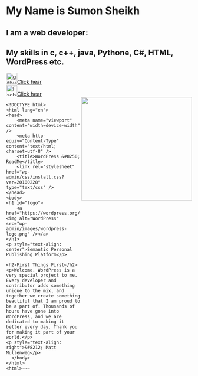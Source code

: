 # My Name is Sumon Sheikh
## I am a web developer:
## My skills in c, c++, java, Pythone, C#, HTML, WordPress etc.
[<img src='https://cdn.jsdelivr.net/npm/simple-icons@3.0.1/icons/github.svg' alt='github' height='30'>Click hear](https://github.com/sumon456654)<br>
[<img src='https://www.freeiconspng.com/thumbs/facebook-logo-png/facebook-logo-3.png' alt='Facbook' height='30'>Click hear](https://github.com/sumon456654)<br>
<img align="right" width="300" height="280" src="https://raw.githubusercontent.com/gist/patevs/b007a0e98fb216438d4cbf559fac4166/raw/88f20c9d749d756be63f22b09f3c4ac570bc5101/programming.gif">
~~~<html>
<!DOCTYPE html>
<html lang="en">
<head>
	<meta name="viewport" content="width=device-width" />
	<meta http-equiv="Content-Type" content="text/html; charset=utf-8" />
	<title>WordPress &#8250; ReadMe</title>
	<link rel="stylesheet" href="wp-admin/css/install.css?ver=20100228" type="text/css" />
</head>
<body>
<h1 id="logo">
	<a href="https://wordpress.org/"><img alt="WordPress" src="wp-admin/images/wordpress-logo.png" /></a>
</h1>
<p style="text-align: center">Semantic Personal Publishing Platform</p>

<h2>First Things First</h2>
<p>Welcome. WordPress is a very special project to me. Every developer and contributor adds something unique to the mix, and together we create something beautiful that I am proud to be a part of. Thousands of hours have gone into WordPress, and we are dedicated to making it better every day. Thank you for making it part of your world.</p>
<p style="text-align: right">&#8212; Matt Mullenweg</p>
  </body>
</html>
<html>~~~
